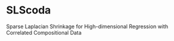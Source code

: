 # SLScoda
Sparse Laplacian Shrinkage for High-dimensional Regression with Correlated Compositional Data
